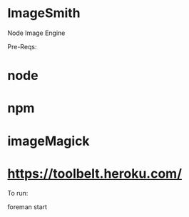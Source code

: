 ImageSmith
==========

Node Image Engine

Pre-Reqs:
# node
# npm
# imageMagick
# https://toolbelt.heroku.com/

To run:

foreman start

